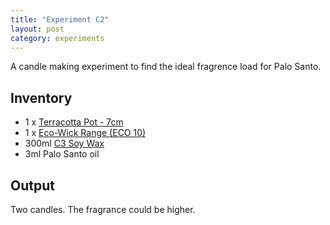 ```yaml
---
title: "Experiment C2"
layout: post
category: experiments
---
```


A candle making experiment to find the ideal fragrence load for Palo Santo.

## Inventory

* 1 x [Terracotta Pot - 7cm](https://leroymerlin.co.za/)
* 1 x [Eco-Wick Range (ECO 10)](https://sacandlesupply.co.za/product/eco-wick-range/)
* 300ml [C3 Soy Wax](https://sacandlesupply.co.za/product/c3-natural-soy-wax/)
* 3ml Palo Santo oil

## Output

Two candles. The fragrance could be higher.

